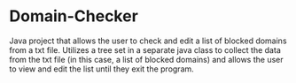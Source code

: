 # Domain-Checker
Java project that allows the user to check and edit a list of blocked domains from a txt file. Utilizes a tree set in a separate java class to collect the data from the txt file (in this case, a list of blocked domains) and allows the user to view and edit the list until they exit the program.
